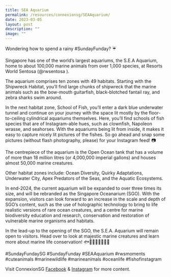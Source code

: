 ```yaml
---
title: SEA Aquarium
permalink: /resources/connexionsg/SEAAquarium/
date: 2023-03-05
layout: post
description: ""
image: ""
---
```

Wondering how to spend a rainy #SundayFunday? ☔

Singapore has one of the world’s largest aquariums, the S.E.A Aquarium, home to about 100,000 marine animals from over 1,000 species, at Resorts World Sentosa (@rwsentosa ).

The aquarium comprises ten zones with 49 habitats. Starting with the Shipwreck Habitat, you’ll find large chunks of shipwreck that the marine animals such as the bow-mouth guitarfish, black-blotched fantail ray, and zebra sharks swim around.

In the next habitat zone, School of Fish, you’ll enter a dark blue underwater tunnel and continue on your journey with the space lit mostly by the floor-to-ceiling cylindrical aquariums themselves. Here, you’ll find schools of fish species that are of Instagram-able hues, such as clownfish, Napoleon wrasse, and seahorses. With the aquariums being lit from inside, it makes it easy to capture nicely lit pictures of the fishes. So go ahead and snap some pictures (without flash photography, please) for your Instagram feed! 📷

The centrepiece of the aquarium is the Open Ocean tank that has a volume of more than 18 million litres (or 4,000,000 imperial gallons) and houses almost 50,000 marine creatures.

Other habitat zones include: Ocean Diversity, Quirky Adaptations, Underwater City, Apex Predators of the Seas, and the Aquatic Ecosystems.

In end-2024, the current aquarium will be expanded to over three times its size, and will be rebranded as the Singapore Oceanarium (SGO). With the expansion, visitors can look forward to an increase in the scale and depth of SGO’s content, such as the use of holographic technology to bring to life realistic versions of rare ocean creatures, and a centre for marine biodiversity education and research, conservation and restoration of vulnerable marine organisms and habitats.

In the lead-up to the opening of the SGO, the S.E.A. Aquarium will remain open to visitors. Head over to look at majestic marine creatures and learn more about marine life conservation! 🐟🐠🐡🦈🐙🦀🦑🐚

#SundayFundaySG #SundayFunday #SEAAquarium #rwsmoments #cuteanimals #marinewildlife #marineanimals #oceanlife #fishofinstagram

Visit ConnexionSG [Facebook](https://www.facebook.com/ConnexionSG) & [Instagram](https://www.instagram.com/connexionsg/) for more content.